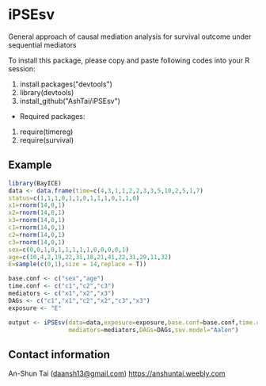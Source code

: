 # iPSEsv
General approach of causal mediation analysis for survival outcome under sequential mediators

To install this package, please copy and paste following codes into your R session:

1. install.packages("devtools")
2. library(devtools)
3. install_github("AshTai/iPSEsv")


- Required packages:

1. require(timereg)
2. require(survival)


## Example
```R
library(BayICE)
data <- data.frame(time=c(4,3,1,1,2,2,3,3,5,10,2,5,1,7)
status=c(1,1,1,0,1,1,0,1,1,1,0,1,1,0)
x1=rnorm(14,0,1)
x2=rnorm(14,0,1)
x3=rnorm(14,0,1)
c1=rnorm(14,0,1)
c2=rnorm(14,0,1)
c3=rnorm(14,0,1)
sex=c(0,0,1,0,1,1,1,1,1,0,0,0,0,1)
age=c(10,4,2,19,22,31,18,21,41,22,31,29,11,32)
E=sample(c(0,1),size = 14,replace = T))

base.conf <- c("sex","age")
time.conf <- c("c1","c2","c3")
mediators <- c("x1","x2","x3")
DAGs <- c("c1","x1","c2","x2","c3","x3")
exposure <- "E"

output <- iPSEsv(data=data,exposure=exposure,base.conf=base.conf,time.conf=time.conf,
                 mediators=mediators,DAGs=DAGs,suv.model="Aalen")
```

## Contact information
An-Shun Tai ([daansh13@gmail.com](mailto:daansh13@gmail.com))
https://anshuntai.weebly.com
